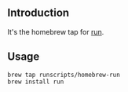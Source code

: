 
## Introduction

It's the homebrew tap for [run](https://github.com/runscripts/run).

## Usage

```
brew tap runscripts/homebrew-run
brew install run
```

